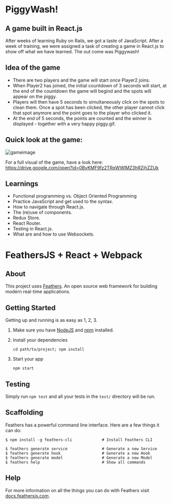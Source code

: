 # PiggyWash!

## A game built in React.js

After weeks of learning Ruby on Rails, we got a taste of JavaScript. After a week of training, we were assigned a task of creating a game in React.js to show off what we have learned. The out come was Piggywash!

## Idea of the game
* There are two players and the game will start once Player2 joins.
* When Player2 has joined, the initial countdown of 3 seconds will start, at the end of the countdown the game will begind and the spots will appear on the piggy. 
* Players will then have 5 seconds to simultaneously click on the spots to clean them. Once a spot has been clicked, the other player cannot click that spot anymore and the point goes to the player who clicked it.
* At the end of 5 seconds, the points are counted and the winner is displayed - together with a very happy piggy.gif.

## Quick look at the game:
![gameimage](http://res.cloudinary.com/dfc7k24vb/image/upload/v1479557460/Screen_Shot_2016-11-19_at_13.10.15_zhppln.png "Piggywash Screenshot")

For a full visual of the game, have a look here:
https://drive.google.com/open?id=0ByKMF9fz2TRqWWlMZ3hRZjhZZUk

## Learnings
* Functional programming vs. Object Oriented Programming
* Practice JavaScript and get used to the syntax.
* How to navigate through React.js.
* The (re)use of components.
* Redux Store.
* React Router.
* Testing in React.js.
* What are and how to use Websockets.

# FeathersJS + React + Webpack

## About

This project uses [Feathers](http://feathersjs.com). An open source web framework for building modern real-time applications.

## Getting Started

Getting up and running is as easy as 1, 2, 3.

1. Make sure you have [NodeJS](https://nodejs.org/) and [npm](https://www.npmjs.com/) installed.
2. Install your dependencies

    ```
    cd path/to/project; npm install
    ```

3. Start your app

    ```
    npm start
    ```

## Testing

Simply run `npm test` and all your tests in the `test/` directory will be run.

## Scaffolding

Feathers has a powerful command line interface. Here are a few things it can do:

```
$ npm install -g feathers-cli             # Install Feathers CLI

$ feathers generate service               # Generate a new Service
$ feathers generate hook                  # Generate a new Hook
$ feathers generate model                 # Generate a new Model
$ feathers help                           # Show all commands
```

## Help

For more information on all the things you can do with Feathers visit [docs.feathersjs.com](http://docs.feathersjs.com).
